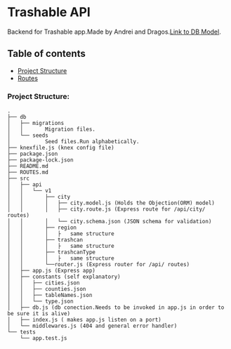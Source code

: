 # Trashable API

Backend for Trashable app.Made by Andrei and Dragos.[Link to DB Model](https://app.lucidchart.com/documents/view/6b6fb8f9-e0fb-4930-b0e9-609756d9d720).

## Table of contents

- [Project Structure](###project-structure:)
- [Routes](ROUTES.md)

### Project Structure:

```
.
├── db
│   ├── migrations
│   │       Migration files.
│   └── seeds
│           Seed files.Run alphabetically.
├── knexfile.js (knex config file)
├── package.json
├── package-lock.json
├── README.md
├── ROUTES.md
├── src
│   ├── api
│   │   └── v1
│   │       ├── city
│   │       │   ├── city.model.js (Holds the Objection(ORM) model)
│   │       │   ├── city.route.js (Express route for /api/city/ routes)
│   │       │   └── city.schema.json (JSON schema for validation)
│   │       ├── region
│   │       │   ├   same structure
│   │       ├── trashcan
│   │       │   ├   same structure
│   │       ├── trashcanType
│   │       │   ├   same structure
│   │       └──router.js (Express router for /api/ routes)
│   ├── app.js (Express app)
│   ├── constants (self explanatory)
│   │   ├── cities.json
│   │   ├── counties.json
│   │   ├── tableNames.json
│   │   └── type.json
│   ├── db.js (db conection.Needs to be invoked in app.js in order to be sure it is alive)
│   ├── index.js ( makes app.js listen on a port)
│   └── middlewares.js (404 and general error handler)
└── tests
    └── app.test.js

```
